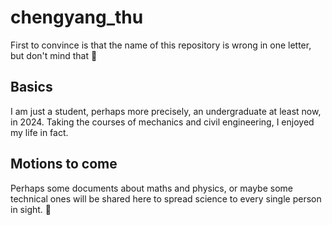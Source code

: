 # chengyang_thu
First to convince is that the name of this repository is wrong in one letter, but don't mind that 🥹
## Basics
I am just a student, perhaps more precisely, an undergraduate at least now, in 2024. Taking the courses of mechanics and civil engineering, I enjoyed my life in fact.
## Motions to come
Perhaps some documents about maths and physics, or maybe some technical ones will be shared here to spread science to every single person in sight. 🥳
